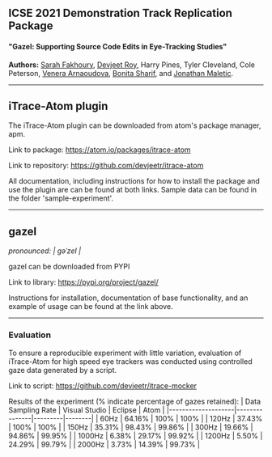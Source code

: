 ## ICSE 2021 Demonstration Track Replication Package
#### **"Gazel: Supporting Source Code Edits in Eye-Tracking Studies"**

**Authors:** [Sarah Fakhoury](https://sarahfakhoury.com), [Devjeet Roy](https://devjeetr.github.io), Harry Pines, Tyler Cleveland, Cole Peterson, [Venera Arnaoudova](https://www.veneraarnaoudova.com), [Bonita Sharif](https://www.shbonita.me), and [Jonathan Maletic](http://www.cs.kent.edu/~jmaletic/). 

***

## iTrace-Atom plugin
The iTrace-Atom plugin can be downloaded from atom's package manager, apm. 

Link to package: https://atom.io/packages/itrace-atom

Link to repository: https://github.com/devjeetr/itrace-atom

All documentation, including instructions for how to install the package and use the plugin are can be found at both links. Sample data can be found in the folder 'sample-experiment'.

***

## gazel 
*pronounced: | ɡəˈzel |*

gazel can be downloaded from PYPI 

Link to library: https://pypi.org/project/gazel/

Instructions for installation, documentation of base functionality, and an example of usage can be found at the link above.

***
### Evaluation 
To ensure a reproducible experiment with little variation, evaluation of iTrace-Atom for high speed eye trackers was conducted using controlled gaze data generated by a script. 

Link to script: https://github.com/devjeetr/itrace-mocker

Results of the experiment (% indicate percentage of gazes retained):
| Data Sampling Rate | Visual Studio | Eclipse | Atom   |
|--------------------|---------------|---------|--------|
| 60Hz               | 64.16%        | 100%    | 100%   |
| 120Hz              | 37.43%        | 100%    | 100%   |
| 150Hz              | 35.31%        | 98.43%  | 99.86% |
| 300Hz              | 19.66%        | 94.86%  | 99.95% |
| 1000Hz             | 6.38%         | 29.17%  | 99.92% |
| 1200Hz             | 5.50%         | 24.29%  | 99.79% |
| 2000Hz             | 3.73%         | 14.39%  | 99.73% |

